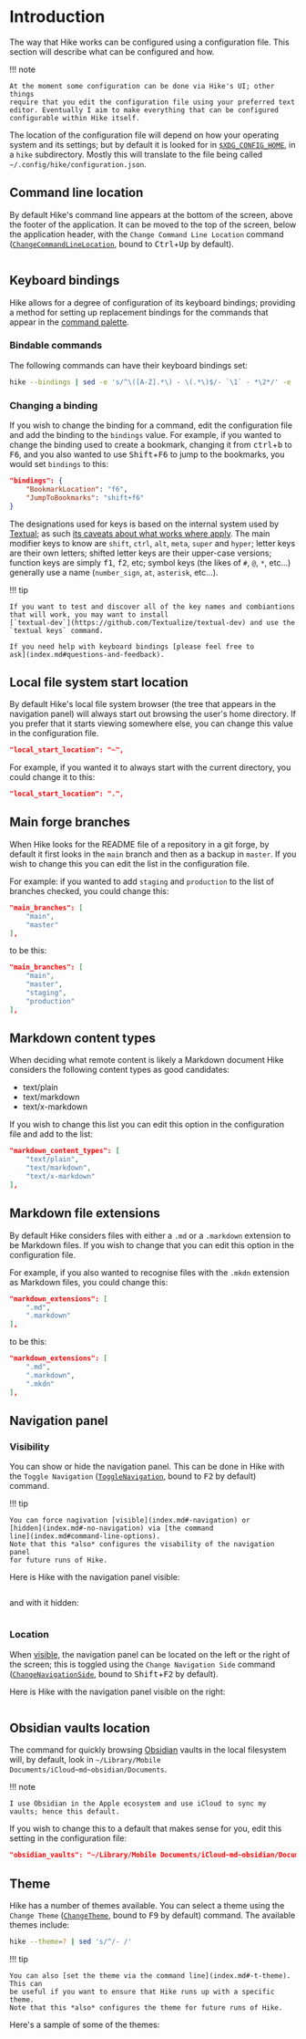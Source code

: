 # Introduction

The way that Hike works can be configured using a configuration file. This
section will describe what can be configured and how.

!!! note

    At the moment some configuration can be done via Hike's UI; other things
    require that you edit the configuration file using your preferred text
    editor. Eventually I aim to make everything that can be configured
    configurable within Hike itself.

The location of the configuration file will depend on how your operating
system and its settings; but by default it is looked for in
[`$XDG_CONFIG_HOME`](https://specifications.freedesktop.org/basedir-spec/latest/),
in a `hike` subdirectory. Mostly this will translate to the file being
called `~/.config/hike/configuration.json`.

## Command line location

By default Hike's command line appears at the bottom of the screen, above
the footer of the application. It can be moved to the top of the screen,
below the application header, with the `Change Command Line Location`
command ([`ChangeCommandLineLocation`](#bindable-commands), bound to
<kbd>Ctrl</kbd>+<kbd>Up</kbd> by default).

```{.textual path="docs/screenshots/basic_app.py" title="Command line on top" lines=40 columns=120 press="tab,d,ctrl+up,tab"}
```

## Keyboard bindings

Hike allows for a degree of configuration of its keyboard bindings;
providing a method for setting up replacement bindings for the commands that
appear in the [command palette](index.md#the-command-palette).

### Bindable commands

The following commands can have their keyboard bindings set:

```bash exec="on"
hike --bindings | sed -e 's/^\([A-Z].*\) - \(.*\)$/- `\1` - *\2*/' -e 's/^    \(Default:\) \(.*\)$/    - *\1* `\2`/'
```

### Changing a binding

If you wish to change the binding for a command, edit the configuration file
and add the binding to the `bindings` value. For example, if you wanted to
change the binding used to create a bookmark, changing it from
<kbd>ctrl</kbd>+<kbd>b</kbd> to <kbd>F6</kbd>, and you also wanted to use
<kbd>Shift</kbd>+<kbd>F6</kbd> to jump to the bookmarks, you would set
`bindings` to this:

```json
"bindings": {
    "BookmarkLocation": "f6",
    "JumpToBookmarks": "shift+f6"
}
```

The designations used for keys is based on the internal system used by
[Textual](https://textual.textualize.io); as such [its caveats about what
works where
apply](https://textual.textualize.io/FAQ/#why-do-some-key-combinations-never-make-it-to-my-app).
The main modifier keys to know are `shift`, `ctrl`, `alt`, `meta`, `super`
and `hyper`; letter keys are their own letters; shifted letter keys are
their upper-case versions; function keys are simply <kbd>f1</kbd>,
<kbd>f2</kbd>, etc; symbol keys (the likes of `#`, `@`, `*`, etc...)
generally use a name (`number_sign`, `at`, `asterisk`, etc...).

!!! tip

    If you want to test and discover all of the key names and combiantions
    that will work, you may want to install
    [`textual-dev`](https://github.com/Textualize/textual-dev) and use the
    `textual keys` command.

    If you need help with keyboard bindings [please feel free to
    ask](index.md#questions-and-feedback).

## Local file system start location

By default Hike's local file system browser (the tree that appears in the
navigation panel) will always start out browsing the user's home directory.
If you prefer that it starts viewing somewhere else, you can change this
value in the configuration file.

```json
"local_start_location": "~",
```

For example, if you wanted it to always start with the current directory, you could change it to this:

```json
"local_start_location": ".",
```

## Main forge branches

When Hike looks for the README file of a repository in a git forge, by
default it first looks in the `main` branch and then as a backup in
`master`. If you wish to change this you can edit the list in the
configuration file.

For example: if you wanted to add `staging` and `production` to the list of
branches checked, you could change this:

```json
"main_branches": [
    "main",
    "master"
],
```

to be this:

```json
"main_branches": [
    "main",
    "master",
    "staging",
    "production"
],
```

## Markdown content types

When deciding what remote content is likely a Markdown document Hike
considers the following content types as good candidates:

- text/plain
- text/markdown
- text/x-markdown

If you wish to change this list you can edit this option in the
configuration file and add to the list:

```json
"markdown_content_types": [
    "text/plain",
    "text/markdown",
    "text/x-markdown"
],
```

## Markdown file extensions

By default Hike considers files with either a `.md` or a `.markdown`
extension to be Markdown files. If you wish to change that you can edit this
option in the configuration file.

For example, if you also wanted to recognise files with the `.mkdn`
extension as Markdown files, you could change this:

```json
"markdown_extensions": [
    ".md",
    ".markdown"
],
```

to be this:

```json
"markdown_extensions": [
    ".md",
    ".markdown",
    ".mkdn"
],
```

## Navigation panel

### Visibility

You can show or hide the navigation panel. This can be done in Hike with the
`Toggle Navigation` ([`ToggleNavigation`](#bindable-commands), bound to
<kbd>F2</kbd> by default) command.

!!! tip

    You can force nagivation [visible](index.md#-navigation) or
    [hidden](index.md#-no-navigation) via [the command
    line](index.md#command-line-options).
    Note that this *also* configures the visability of the navigation panel
    for future runs of Hike.

Here is Hike with the navigation panel visible:

```{.textual path="docs/screenshots/basic_app.py" title="Visible navigation panel" lines=40 columns=120 press="tab,d,ctrl+t"}
```

and with it hidden:

```{.textual path="docs/screenshots/basic_app.py" title="Hidden navigation panel" lines=40 columns=120 press="tab,d"}
```

### Location

When [visible](#visibility), the navigation panel can be located on the left
or the right of the screen; this is toggled using the `Change Navigation
Side` command ([`ChangeNavigationSide`](#bindable-commands), bound to
<kbd>Shift</kbd>+<kbd>F2</kbd> by default).

Here is Hike with the navigation panel visible on the right:

```{.textual path="docs/screenshots/basic_app.py" title="Navigation panel on the right" lines=40 columns=120 press="tab,d,ctrl+t,shift+f2"}
```

## Obsidian vaults location

The command for quickly browsing [Obsidian](https://obsidian.md) vaults in
the local filesystem will, by default, look in `~/Library/Mobile
Documents/iCloud~md~obsidian/Documents`.

!!! note

    I use Obsidian in the Apple ecosystem and use iCloud to sync my vaults; hence this default.

If you wish to change this to a default that makes sense for you, edit this
setting in the configuration file:

```json
"obsidian_vaults": "~/Library/Mobile Documents/iCloud~md~obsidian/Documents",
```

## Theme

Hike has a number of themes available. You can select a theme using the
`Change Theme` ([`ChangeTheme`](#bindable-commands), bound to <kbd>F9</kbd>
by default) command. The available themes include:

```bash exec="on"
hike --theme=? | sed 's/^/- /'
```

!!! tip

    You can also [set the theme via the command line](index.md#-t-theme). This can
    be useful if you want to ensure that Hike runs up with a specific theme.
    Note that this *also* configures the theme for future runs of Hike.

Here's a sample of some of the themes:

```{.textual path="docs/screenshots/basic_app.py" title="textual-light" lines=40 columns=120 press="tab,d,ctrl+t,f9,t,e,x,t,u,a,l,-,l,i,g,h,t,enter"}
```

```{.textual path="docs/screenshots/basic_app.py" title="nord" lines=40 columns=120 press="tab,d,ctrl+t,f9,n,o,r,d,enter"}
```

```{.textual path="docs/screenshots/basic_app.py" title="catppuccin-latte" lines=40 columns=120 press="tab,d,ctrl+t,f9,c,a,t,p,p,u,c,c,i,n,-,l,a,t,t,e,enter"}
```

```{.textual path="docs/screenshots/basic_app.py" title="dracula" lines=40 columns=120 press="tab,d,ctrl+t,f9,d,r,a,c,u,l,a,enter"}
```

[//]: # (configuration.md ends here)
